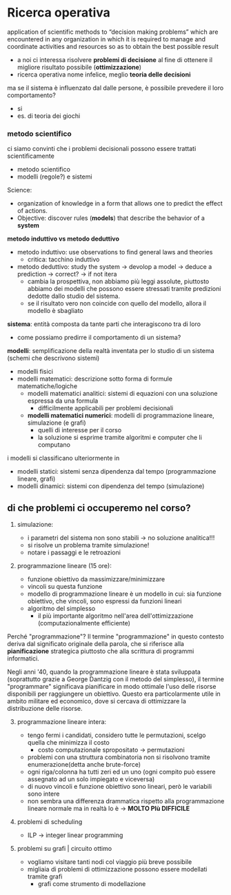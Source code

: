 # Ricerca operativa
application of scientific methods to “decision making problems” which are encountered in any organization in which it is required to manage and coordinate activities and resources so as to obtain the best possible result
- a noi ci interessa risolvere **problemi di decisione** al fine di ottenere il migliore risultato possibile (**ottimizzazione**)
- ricerca operativa nome infelice, meglio **teoria delle decisioni**

ma se il sistema è influenzato dal dalle persone, è possibile prevedere il loro comportamento?
- si
- es. di teoria dei giochi


### metodo scientifico
ci siamo convinti che i problemi decisionali possono essere trattati scientificamente
- metodo scientifico
- modelli (regole?) e sistemi

Science:
- organization of knowledge in a form that allows one to predict the effect of actions.
- Objective: discover rules (**models**) that describe the behavior of a **system**


**metodo induttivo vs metodo deduttivo**
- metodo induttivo: use observations to find general laws and theories    
    - critica: tacchino induttivo
- metodo deduttivo: study the system -> devolop a model -> deduce a prediction -> correct? -> if not itera
    - cambia la prospettiva, non abbiamo più leggi assolute, piuttosto abbiamo dei modelli che possono essere stressati tramite predizioni dedotte dallo studio del sistema.
    - se il risultato vero non coincide con quello del modello, allora il modello è sbagliato


**sistema**: entità composta da tante parti che interagiscono tra di loro
- come possiamo predirre il comportamento di un sistema?

**modelli**: semplificazione della realtà inventata per lo studio di un sistema (schemi che descrivono sistemi)
- modelli fisici
- modelli matematici: descrizione sotto forma di formule matematiche/logiche
    - modelli matematici analitici: sistemi di equazioni con una soluzione espressa da una formula
        - difficilmente applicabili per problemi decisionali
    - **modelli matematici numerici**: modelli di programmazione lineare, simulazione (e grafi)
        - quelli di interesse per il corso
        - la soluzione si esprime tramite algoritmi e computer che li computano

i modelli si classificano ulteriormente in
- modelli statici:    sistemi senza dipendenza dal tempo (programmazione lineare, grafi)
- modelli dinamici:   sistemi con dipendenza del tempo (simulazione)



## di che problemi ci occuperemo nel corso? 
1) simulazione:
    - i parametri del sistema non sono stabili -> no soluzione analitica!!!
    - si risolve un problema tramite simulazione!
    - notare i passaggi e le retroazioni

2) programmazione lineare (15 ore):
    - funzione obiettivo da massimizzare/minimizzare
    - vincoli su questa funzione
    - modello di programmazione lineare è un modello in cui: sia funzione obiettivo, che vincoli, sono espressi da funzioni lineari
    - algoritmo del simplesso
        - il più importante algoritmo nell'area dell'ottimizzazione (computazionalmente efficiente)

Perché "programmazione"? Il termine "programmazione" in questo contesto deriva dal significato originale della parola, che si riferisce alla **pianificazione** strategica piuttosto che alla scrittura di programmi informatici.

Negli anni '40, quando la programmazione lineare è stata sviluppata (soprattutto grazie a George Dantzig con il metodo del simplesso), il termine "programmare" significava pianificare in modo ottimale l'uso delle risorse disponibili per raggiungere un obiettivo. Questo era particolarmente utile in ambito militare ed economico, dove si cercava di ottimizzare la distribuzione delle risorse.

3) programmazione lineare intera:
    - tengo fermi i candidati, considero tutte le permutazioni, scelgo quella che minimizza il costo
        - costo computazionale spropositato -> permutazioni
    - problemi con una struttura combinatoria non si risolvono tramite enumerazione(detta anche brute-force)
    - ogni riga/colonna ha tutti zeri ed un uno (ogni compito può essere assegnato ad un solo impiegato e viceversa) 
    - di nuovo vincoli e funzione obiettivo sono lineari, però le variabili sono intere
    - non sembra una differenza drammatica rispetto alla programmazione lineare normale ma in realtà lo è -> **MOLTO PIù DIFFICILE**

4) problemi di scheduling 
    - ILP -> integer linear programming

5) problemi su grafi | circuito ottimo
    - vogliamo visitare tanti nodi col viaggio più breve possibile
    - migliaia di problemi di ottimizzazione possono essere modellati tramite grafi
        - grafi come strumento di modellazione